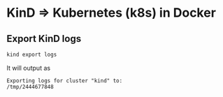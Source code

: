 # KinD => Kubernetes (k8s) in Docker 

## Export KinD logs

```bash
kind export logs
```

It will output as

```
Exporting logs for cluster "kind" to:
/tmp/2444677848
```

